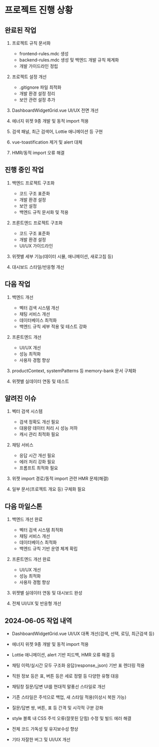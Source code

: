 # 프로젝트 진행 상황

## 완료된 작업

1. 프로젝트 규칙 문서화
   - frontend-rules.mdc 생성
   - backend-rules.mdc 생성 및 백엔드 개발 규칙 체계화
   - 개발 가이드라인 정립

2. 프로젝트 설정 개선
   - .gitignore 파일 최적화
   - 개발 환경 설정 정리
   - 보안 관련 설정 추가

3. DashboardWidgetGrid.vue UI/UX 전면 개선
4. 에너지 위젯 9종 개발 및 동적 import 적용
5. 검색 패널, 최근 검색어, Lottie 애니메이션 등 구현
6. vue-toastification 제거 및 alert 대체
7. HMR/동적 import 오류 해결

## 진행 중인 작업

1. 백엔드 프로젝트 구조화
   - 코드 구조 표준화
   - 개발 환경 설정
   - 보안 설정
   - 백엔드 규칙 문서화 및 적용

2. 프론트엔드 프로젝트 구조화
   - 코드 구조 표준화
   - 개발 환경 설정
   - UI/UX 가이드라인

3. 위젯별 세부 기능(데이터 시뮬, 애니메이션, 새로고침 등)
4. 대시보드 스타일/반응형 개선

## 다음 작업

1. 백엔드 개선
   - 벡터 검색 시스템 개선
   - 채팅 서비스 개선
   - 데이터베이스 최적화
   - 백엔드 규칙 세부 적용 및 테스트 강화

2. 프론트엔드 개선
   - UI/UX 개선
   - 성능 최적화
   - 사용자 경험 향상

3. productContext, systemPatterns 등 memory-bank 문서 구체화
4. 위젯별 실데이터 연동 및 테스트

## 알려진 이슈

1. 벡터 검색 시스템
   - 검색 정확도 개선 필요
   - 대용량 데이터 처리 시 성능 저하
   - 캐시 관리 최적화 필요

2. 채팅 서비스
   - 응답 시간 개선 필요
   - 에러 처리 강화 필요
   - 프롬프트 최적화 필요

3. 위젯 import 경로/동적 import 관련 HMR 문제(해결)
4. 일부 문서(프로젝트 개요 등) 구체화 필요

## 다음 마일스톤

1. 백엔드 개선 완료
   - 벡터 검색 시스템 최적화
   - 채팅 서비스 개선
   - 데이터베이스 최적화
   - 백엔드 규칙 기반 운영 체계 확립

2. 프론트엔드 개선 완료
   - UI/UX 개선
   - 성능 최적화
   - 사용자 경험 향상

3. 위젯별 실데이터 연동 및 대시보드 완성
4. 전체 UI/UX 및 반응형 개선

## 2024-06-05 작업 내역

- DashboardWidgetGrid.vue UI/UX 대폭 개선(검색, 선택, 로딩, 최근검색 등)
- 에너지 위젯 9종 개발 및 동적 import 적용
- Lottie 애니메이션, alert 기반 피드백, HMR 오류 해결 등

- 채팅 이력/실시간 모두 구조화 응답(response_json) 기반 표 렌더링 적용
- 직원 정보 등은 표, 버튼 등은 세로 정렬 등 다양한 유형 대응
- 채팅창 질문/답변 UI를 현대적 말풍선 스타일로 개선
- 기존 스타일은 주석으로 백업, 새 스타일 적용(이상시 복원 가능)
- 질문/답변 쌍, 버튼, 표 등 간격 및 시각적 구분 강화
- style 블록 내 CSS 주석 오류(잘못된 닫힘) 수정 및 빌드 에러 해결
- 전체 코드 가독성 및 유지보수성 향상
- 기타 자잘한 버그 및 UI/UX 개선 